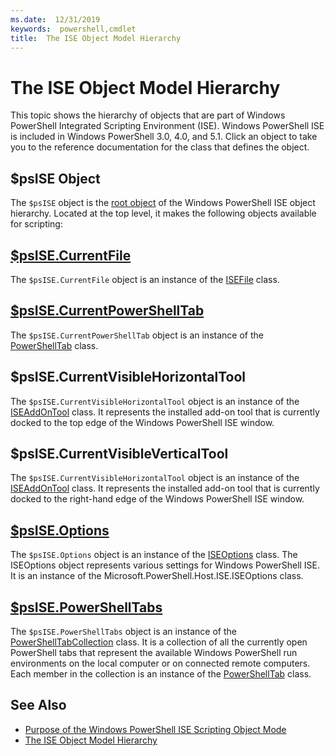 ```yaml
---
ms.date:  12/31/2019
keywords:  powershell,cmdlet
title:  The ISE Object Model Hierarchy
---
```


# The ISE Object Model Hierarchy

This topic shows the hierarchy of objects that are part of Windows PowerShell Integrated Scripting
Environment (ISE). Windows PowerShell ISE is included in Windows PowerShell 3.0, 4.0, and 5.1. Click
an object to take you to the reference documentation for the class that defines the object.

## $psISE Object

The `$psISE` object is the [root object](The-ObjectModelRoot-Object.md) of the Windows PowerShell
ISE object hierarchy. Located at the top level, it makes the following objects available for
scripting:

## [$psISE.CurrentFile](The-ISEFile-Object.md)

The `$psISE.CurrentFile` object is an instance of the [ISEFile](The-ISEFile-Object.md) class.

## [$psISE.CurrentPowerShellTab](The-PowerShellTab-Object.md)

The `$psISE.CurrentPowerShellTab` object is an instance of the [PowerShellTab](The-PowerShellTab-Object.md) class.

## $psISE.CurrentVisibleHorizontalTool

The `$psISE.CurrentVisibleHorizontalTool` object is an instance of the [ISEAddOnTool](The-ISEAddOnTool-Object.md)
class. It represents the installed add-on tool that is currently docked to the top edge of the
Windows PowerShell ISE window.

## $psISE.CurrentVisibleVerticalTool

The `$psISE.CurrentVisibleHorizontalTool` object is an instance of the [ISEAddOnTool](The-ISEAddOnTool-Object.md)
class. It represents the installed add-on tool that is currently docked to the right-hand edge of
the Windows PowerShell ISE window.

## [$psISE.Options](The-ISEOptions-Object.md)

The `$psISE.Options` object is an instance of the [ISEOptions](The-ISEOptions-Object.md) class. The
ISEOptions object represents various settings for Windows PowerShell ISE. It is an instance of the
Microsoft.PowerShell.Host.ISE.ISEOptions class.

## [$psISE.PowerShellTabs](The-PowerShellTabCollection-Object.md)

The `$psISE.PowerShellTabs` object is an instance of the [PowerShellTabCollection](The-PowerShellTabCollection-Object.md)
class. It is a collection of all the currently open PowerShell tabs that represent the available
Windows PowerShell run environments on the local computer or on connected remote computers. Each
member in the collection is an instance of the [PowerShellTab](The-PowerShellTab-Object.md) class.

## See Also

- [Purpose of the Windows PowerShell ISE Scripting Object Mode](Purpose-of-the-Windows-PowerShell-ISE-Scripting-Object-Model.md)
- [The ISE Object Model Hierarchy](The-ISE-Object-Model-Hierarchy.md)
